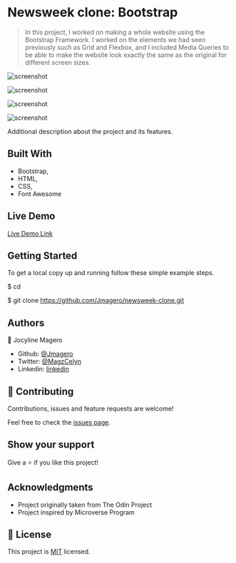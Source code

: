 # Newsweek clone: Bootstrap

> In this project, I worked on making a whole website using the Bootstrap Framework. I worked on the elements we had seen previously such as Grid and Flexbox, and I included Media Queries to be able to make the website look exactly the same as the original for different screen sizes. 

![screenshot](https://user-images.githubusercontent.com/52098394/80275815-70238000-86ec-11ea-93e9-d720772baa82.png)

![screenshot](https://user-images.githubusercontent.com/52098394/80251808-e38ea880-867e-11ea-870d-883c457e73ce.png)

![screenshot](https://user-images.githubusercontent.com/52098394/80251912-1173ed00-867f-11ea-912e-f56bc207da31.png)

![screenshot](https://user-images.githubusercontent.com/52098394/80252042-408a5e80-867f-11ea-927c-10c0a017f7f8.png)




Additional description about the project and its features.

## Built With

- Bootstrap,
- HTML,
- CSS,
- Font Awesome

## Live Demo

[Live Demo Link](https://rawcdn.githack.com/Jmagero/newsweek-clone/0ed168c55eee0075f1d1a2eddcb5883d15187ee1/index.html)


## Getting Started

To get a local copy up and running follow these simple example steps.
 
 $ cd <folder>
 
 $ git clone https://github.com/Jmagero/newsweek-clone.git

## Authors

👤 Jocyline Magero

- Github: [@Jmagero](https://github.com/Jmagero)
- Twitter: [@MagzCelyn](https://twitter.com/MagzCelyn)
- Linkedin: [linkedin](https://linkedin.com/linkedinhandle)


## 🤝 Contributing

Contributions, issues and feature requests are welcome!

Feel free to check the [issues page](/https://github.com/Jmagero/newsweek-clone/issues).

## Show your support

Give a ⭐️ if you like this project!

## Acknowledgments

- Project originally taken from The Odin Project
- Project inspired by Microverse Program

## 📝 License

This project is [MIT](lic.url) licensed.
